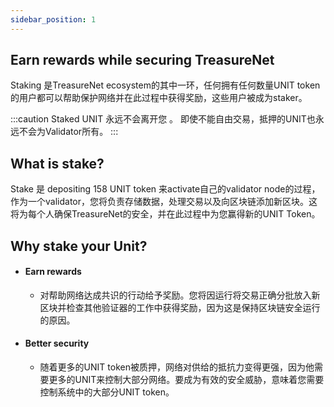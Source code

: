```yaml
---
sidebar_position: 1
---
```


## Earn rewards while securing TreasureNet


Staking 是TreasureNet ecosystem的其中一环，任何拥有任何数量UNIT token的用户都可以帮助保护网络并在此过程中获得奖励，这些用户被成为staker。

:::caution
  Staked UNIT 永远不会离开您 。 即使不能自由交易，抵押的UNIT也永远不会为Validator所有。
:::

## What is stake?

Stake 是 depositing 158 UNIT token 来activate自己的validator node的过程，作为一个validator，您将负责存储数据，处理交易以及向区块链添加新区块。这将为每个人确保TreasureNet的安全，并在此过程中为您赢得新的UNIT Token。

## Why stake your Unit?

- #### Earn rewards
  - 对帮助网络达成共识的行动给予奖励。您将因运行将交易正确分批放入新区块并检查其他验证器的工作中获得奖励，因为这是保持区块链安全运行的原因。
- #### Better security
  - 随着更多的UNIT token被质押，网络对供给的抵抗力变得更强，因为他需要更多的UNIT来控制大部分网络。要成为有效的安全威胁，意味着您需要控制系统中的大部分UNIT token。



